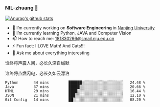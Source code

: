 ### NIL-zhuang 👋

<!--
**NIL-zhuang/NIL-zhuang** is a ✨ _special_ ✨ repository because its `README.md` (this file) appears on your GitHub profile.

Here are some ideas to get you started:

- 🔭 I’m currently working on ...
- 🌱 I’m currently learning ...
- 👯 I’m looking to collaborate on ...
- 🤔 I’m looking for help with ...
- 💬 Ask me about ...
- 📫 How to reach me: ...
- 😄 Pronouns: ...
- ⚡ Fun fact: ...
-->

[![Anurag's github stats](https://github-readme-stats.vercel.app/api?username=NIL-zhuang)](https://github.com/anuraghazra/github-readme-stats)

- 🔭 I’m currently working on **Software Engineering** in [Nanjing University](https://www.nju.edu.cn/)
- 🌱 I’m currently learning Python, JAVA and Computer Vision
- 📫 How to reach me: 181830266@smail.nju.edu.cn
- ⚡ Fun fact: I LOVE Math! And Cats!!!
- 💬 Ask me about everything interesting

谁终将声震人间，必长久深自缄默

谁终将点燃闪电，必长久如云漂泊

<!--START_SECTION:waka-->
```text
Python       44 mins         ██████░░░░░░░░░░░░░░░░░░░   24.48 % 
Java         37 mins         █████░░░░░░░░░░░░░░░░░░░░   20.66 % 
HTML         29 mins         ████░░░░░░░░░░░░░░░░░░░░░   16.44 % 
JSON         21 mins         ███░░░░░░░░░░░░░░░░░░░░░░   12.10 % 
Git Config   14 mins         ██░░░░░░░░░░░░░░░░░░░░░░░   08.20 % 
```
<!--END_SECTION:waka-->
